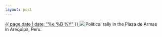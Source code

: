 ```yaml
---
layout: post
---
```


<p>
  <a href="/171">
    <time>{{ page.date | date: "%e %B %Y" }}</time>
    <img src="https://s3.amazonaws.com/life.aaronjgreenberg.com/171.jpg">
  </a>
  Political rally in the Plaza de Armas in Arequipa, Peru.
</p>
